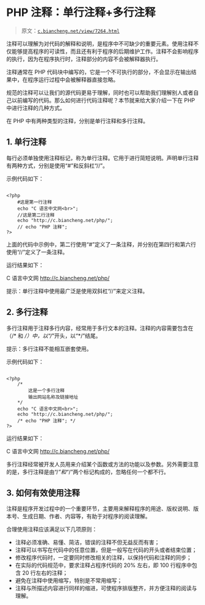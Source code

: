 # PHP 注释：单行注释+多行注释

> 原文：[`c.biancheng.net/view/7264.html`](http://c.biancheng.net/view/7264.html)

注释可以理解为对代码的解释和说明，是程序中不可缺少的重要元素。使用注释不仅能够提高程序的可读性，而且还有利于程序的后期维护工作。注释不会影响程序的执行，因为在程序执行时，注释部分的内容不会被解释器执行。

注释通常在 PHP 代码块中编写的，它是一个不可执行的部分，不会显示在输出结果中，在程序运行过程中会被解释器直接忽略。

规范的注释可以让我们的源代码更易于理解，同时也可以帮助我们理解别人或者自己以前编写的代码。那么如何进行代码注释呢？本节就来给大家介绍一下在 PHP 中进行注释的几种方式。

在 PHP 中有两种类型的注释，分别是单行注释和多行注释。

## 1\. 单行注释

每行必须单独使用注释标记，称为单行注释。它用于进行简短说明。声明单行注释有两种方式，分别是使用“#”和反斜杠“//”。

示例代码如下：

```

<?php
    #这是第一行注释
    echo "C 语言中文网<br>";
    //这是第二行注释
    echo "http://c.biancheng.net/php/";
    // echo "PHP 注释";
?>
```

上面的代码中示例中，第二行使用“#”定义了一条注释，并分别在第四行和第六行使用“//”定义了一条注释。

运行结果如下：

C 语言中文网
http://c.biancheng.net/php/

提示：单行注释中使用最广泛是使用双斜杠“//”来定义注释。

## 2\. 多行注释

多行注释用于注释多行内容，经常用于多行文本的注释。注释的内容需要包含在（/* 和 */）中，以“/*”开头，以“*/”结尾。

提示：多行注释不能相互嵌套使用。

示例代码如下：

```

<?php
    /*
        这是一个多行注释
        输出网站名称及链接地址
    */
    echo "C 语言中文网<br>";
    echo "http://c.biancheng.net/php/";
    /* echo "PHP 注释"; */
?>
```

运行结果如下：

C 语言中文网
http://c.biancheng.net/php/

多行注释经常被开发人员用来介绍某个函数或方法的功能以及参数。另外需要注意的是，多行注释是由“/*”和“*/”两个标记构成的，忽略任何一个都不行。

## 3\. 如何有效使用注释

注释是程序开发过程中的一个重要环节，主要用来解释程序的用途、版权说明、版本号、生成日期、作者、内容等，有助于对程序的阅读理解。

合理使用注释应该满足以下几项原则：

*   注释必须准确、易懂、简洁，错误的注释不但无益反而有害；
*   注释可以书写在代码中的任意位置，但是一般写在代码的开头或者结束位置；
*   修改程序代码时，一定要同时修改相关的注释，以保持代码和注释的同步；
*   在实际的代码规范中，要求注释占程序代码的 20% 左右，即 100 行程序中包含 20 行左右的注释；
*   避免在注释中使用缩写，特别是不常用缩写；
*   注释与所描述内容进行同样的缩进，可使程序排版整齐，并方便注释的阅读与理解。